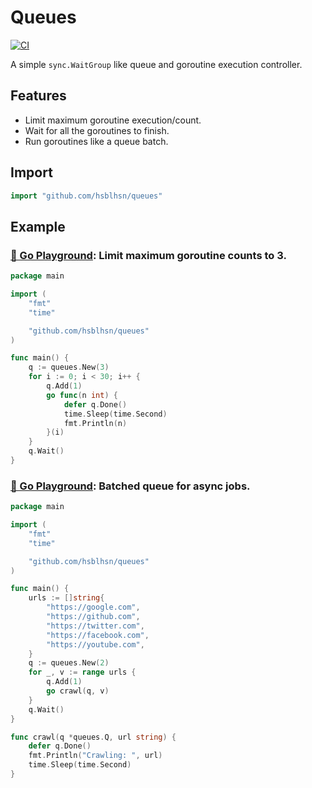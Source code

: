 # Queues

[![CI](https://github.com/hsblhsn/queues/actions/workflows/ci.yml/badge.svg)](https://github.com/hsblhsn/queues/actions/workflows/ci.yml)

A simple `sync.WaitGroup` like queue and goroutine execution controller.

## Features

- Limit maximum goroutine execution/count.
- Wait for all the goroutines to finish.
- Run goroutines like a queue batch.

## Import

```go
import "github.com/hsblhsn/queues"
```

## Example

### [🔗 Go Playground](https://go.dev/play/p/WGS9b6I7KFd): Limit maximum goroutine counts to 3.

```go
package main

import (
	"fmt"
	"time"

	"github.com/hsblhsn/queues"
)

func main() {
	q := queues.New(3)
	for i := 0; i < 30; i++ {
		q.Add(1)
		go func(n int) {
			defer q.Done()
			time.Sleep(time.Second)
			fmt.Println(n)
		}(i)
	}
	q.Wait()
}
```

### [🔗 Go Playground](https://go.dev/play/p/ZZg5zCvVqaB): Batched queue for async jobs.

```go
package main

import (
	"fmt"
	"time"

	"github.com/hsblhsn/queues"
)

func main() {
	urls := []string{
		"https://google.com",
		"https://github.com",
		"https://twitter.com",
		"https://facebook.com",
		"https://youtube.com",
	}
	q := queues.New(2)
	for _, v := range urls {
		q.Add(1)
		go crawl(q, v)
	}
	q.Wait()
}

func crawl(q *queues.Q, url string) {
	defer q.Done()
	fmt.Println("Crawling: ", url)
	time.Sleep(time.Second)
}
```
